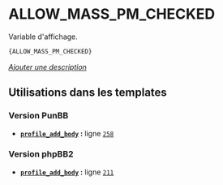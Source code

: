 # ALLOW_MASS_PM_CHECKED


Variable d'affichage.

```html
{ALLOW_MASS_PM_CHECKED}
```

[*Ajouter une description*](https://fa-tvars.appspot.com/var/ALLOW_MASS_PM_CHECKED)

## Utilisations dans les templates

### Version PunBB
* __[`profile_add_body`](../tpl/var/punbb/profile_add_body.md#readme) :__ ligne [`258`](../tpl/src/punbb/profile_add_body.tpl#L258)

### Version phpBB2
* __[`profile_add_body`](../tpl/var/subsilver/profile_add_body.md#readme) :__ ligne [`211`](../tpl/src/subsilver/profile_add_body.tpl#L211)